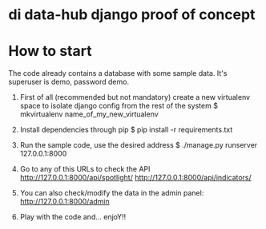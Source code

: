 # di data-hub django proof of concept

# How to start
The code already contains a database with some sample data. It's superuser is demo, password demo.

1) First of all (recommended but not mandatory) create a new virtualenv space to isolate django config from the rest of the system
    $ mkvirtualenv name_of_my_new_virtualenv

2) Install dependencies through pip
    $ pip install -r requirements.txt

3) Run the sample code, use the desired address
    $ ./manage.py runserver 127.0.0.1:8000

4) Go to any of this URLs to check the API
    http://127.0.0.1:8000/api/spotlight/
    http://127.0.0.1:8000/api/indicators/

5) You can also check/modify the data in the admin panel:
   http://127.0.0.1:8000/admin

6) Play with the code and... enjoY!!
